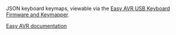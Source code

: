 JSON keyboard keymaps, viewable via the [Easy AVR USB Keyboard Firmware and Keymapper](https://geekhack.org/index.php?topic=51252.0).

[Easy AVR documentation](http://dhowland.github.io/EasyAVR/build/html/index.html)
